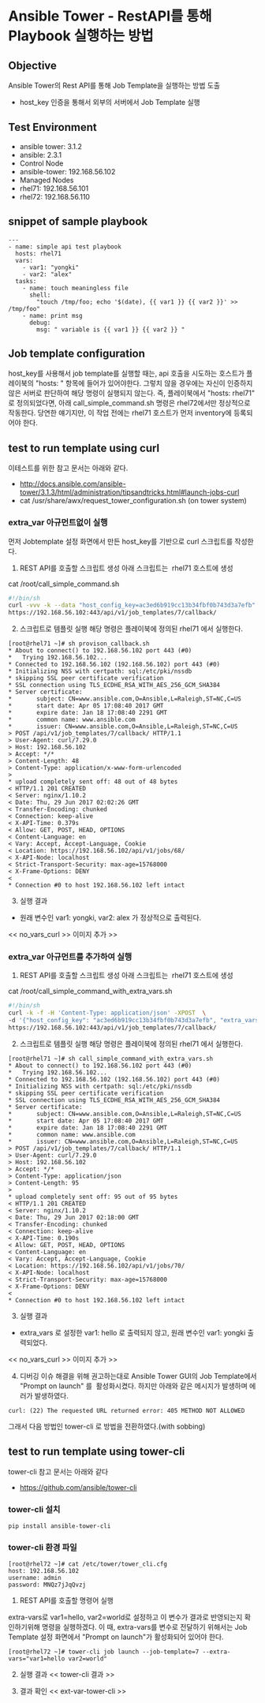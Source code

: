 # Ansible Tower - RestAPI를 통해 Playbook 실행하는 방법
## Objective
Ansible Tower의 Rest API를 통해 Job Template을 실행하는 방법 도출
- host_key 인증을 통해서 외부의 서버에서 Job Template 실행 
## Test Environment
- ansible tower: 3.1.2
- ansible: 2.3.1
- Control Node
 - ansible-tower: 192.168.56.102
- Managed Nodes
 - rhel71: 192.168.56.101
 - rhel72: 192.168.56.110
 
## snippet of sample playbook
```
---
- name: simple api test playbook
  hosts: rhel71
  vars:
    - var1: "yongki"
    - var2: "alex"
  tasks:
    - name: touch meaningless file
      shell:
        "touch /tmp/foo; echo '$(date), {{ var1 }} {{ var2 }}' >> /tmp/foo"
    - name: print msg
      debug:
        msg: " variable is {{ var1 }} {{ var2 }} "
```

## Job template configuration
host_key를 사용해서 job template를 실행할 때는, api 호출을 시도하는 호스트가 플레이북의 "hosts: " 항목에 들어가 있어야한다.
그렇치 않을 경우에는 자신이 인증하지 않은 서버로 판단하여 해당 명령이 실행되지 않는다.
즉, 플레이북에서 "hosts: rhel71" 로 정의되었다면, 아래 call_simple_command.sh 명령은 rhel72에서만 정상적으로 작동한다.
당연한 얘기지만, 이 작업 전에는 rhel71 호스트가 먼저 inventory에 등록되어야 한다.

## test to run template using curl
이테스트를 위한 참고 문서는 아래와 같다.
- http://docs.ansible.com/ansible-tower/3.1.3/html/administration/tipsandtricks.html#launch-jobs-curl
- cat /usr/share/awx/request_tower_configuration.sh (on tower system)

### extra_var 아규먼트없이 실행 
먼저 Jobtemplate 설정 화면에서 만든 host_key를 기반으로 curl 스크립트를 작성한다.

1. REST API를 호출할 스크립트 생성
아래 스크립트는  rhel71 호스트에 생성

cat /root/call_simple_command.sh
``` sh
#!/bin/sh
curl -vvv -k --data "host_config_key=ac3ed6b919cc13b34fbf0b743d3a7efb" \
https://192.168.56.102:443/api/v1/job_templates/7/callback/
```

2. 스크립트로 템플릿 실행
해당 명령은 플레이북에 정의된 rhel71 에서 실행한다.

```
[root@rhel71 ~]# sh provison_callback.sh
* About to connect() to 192.168.56.102 port 443 (#0)
*   Trying 192.168.56.102...
* Connected to 192.168.56.102 (192.168.56.102) port 443 (#0)
* Initializing NSS with certpath: sql:/etc/pki/nssdb
* skipping SSL peer certificate verification
* SSL connection using TLS_ECDHE_RSA_WITH_AES_256_GCM_SHA384
* Server certificate:
*       subject: CN=www.ansible.com,O=Ansible,L=Raleigh,ST=NC,C=US
*       start date: Apr 05 17:08:40 2017 GMT
*       expire date: Jan 18 17:08:40 2291 GMT
*       common name: www.ansible.com
*       issuer: CN=www.ansible.com,O=Ansible,L=Raleigh,ST=NC,C=US
> POST /api/v1/job_templates/7/callback/ HTTP/1.1
> User-Agent: curl/7.29.0
> Host: 192.168.56.102
> Accept: */*
> Content-Length: 48
> Content-Type: application/x-www-form-urlencoded
>
* upload completely sent off: 48 out of 48 bytes
< HTTP/1.1 201 CREATED
< Server: nginx/1.10.2
< Date: Thu, 29 Jun 2017 02:02:26 GMT
< Transfer-Encoding: chunked
< Connection: keep-alive
< X-API-Time: 0.379s
< Allow: GET, POST, HEAD, OPTIONS
< Content-Language: en
< Vary: Accept, Accept-Language, Cookie
< Location: https://192.168.56.102/api/v1/jobs/68/
< X-API-Node: localhost
< Strict-Transport-Security: max-age=15768000
< X-Frame-Options: DENY
<
* Connection #0 to host 192.168.56.102 left intact
```
3. 실행 결과
- 원래 변수인 var1: yongki, var2: alex 가 정상적으로 출력된다.

<< no_vars_curl >> 이미지 추가 >>

### extra_var 아규먼트를 추가하여 실행
1. REST API를 호출할 스크립트 생성
아래 스크립트는  rhel71 호스트에 생성

cat /root/call_simple_command_with_extra_vars.sh
``` sh
#!/bin/sh
curl -k -f -H 'Content-Type: application/json' -XPOST  \
-d '{"host_config_key": "ac3ed6b919cc13b34fbf0b743d3a7efb", "extra_vars": "{\"var1\": \"hello\"}"}' \ 
https://192.168.56.102:443/api/v1/job_templates/7/callback/
```

2. 스크립트로 템플릿 실행
해당 명령은 플레이북에 정의된 rhel71 에서 실행한다.

```
[root@rhel71 ~]# sh call_simple_command_with_extra_vars.sh
* About to connect() to 192.168.56.102 port 443 (#0)
*   Trying 192.168.56.102...
* Connected to 192.168.56.102 (192.168.56.102) port 443 (#0)
* Initializing NSS with certpath: sql:/etc/pki/nssdb
* skipping SSL peer certificate verification
* SSL connection using TLS_ECDHE_RSA_WITH_AES_256_GCM_SHA384
* Server certificate:
*       subject: CN=www.ansible.com,O=Ansible,L=Raleigh,ST=NC,C=US
*       start date: Apr 05 17:08:40 2017 GMT
*       expire date: Jan 18 17:08:40 2291 GMT
*       common name: www.ansible.com
*       issuer: CN=www.ansible.com,O=Ansible,L=Raleigh,ST=NC,C=US
> POST /api/v1/job_templates/7/callback/ HTTP/1.1
> User-Agent: curl/7.29.0
> Host: 192.168.56.102
> Accept: */*
> Content-Type: application/json
> Content-Length: 95
>
* upload completely sent off: 95 out of 95 bytes
< HTTP/1.1 201 CREATED
< Server: nginx/1.10.2
< Date: Thu, 29 Jun 2017 02:18:00 GMT
< Transfer-Encoding: chunked
< Connection: keep-alive
< X-API-Time: 0.190s
< Allow: GET, POST, HEAD, OPTIONS
< Content-Language: en
< Vary: Accept, Accept-Language, Cookie
< Location: https://192.168.56.102/api/v1/jobs/70/
< X-API-Node: localhost
< Strict-Transport-Security: max-age=15768000
< X-Frame-Options: DENY
<
* Connection #0 to host 192.168.56.102 left intact
```
3. 실행 결과
- extra_vars 로 설정한 var1: hello 로 출력되지 않고, 원래 변수인 var1: yongki 출력되었다.

<< no_vars_curl >> 이미지 추가 >>

4. 디버깅
이슈 해결을 위해 권고하는대로 Ansible Tower GUI의 Job Template에서 "Prompt on launch" 를  활성화시켰다.
하지만 아래와 같은 메시지가 발생하며 에러가 발생하였다.

```
curl: (22) The requested URL returned error: 405 METHOD NOT ALLOWED
```

그래서 다음 방법인 tower-cli 로 방법을 전환하였다.(with sobbing)

## test to run template using tower-cli
tower-cli 참고 문서는 아래와 같다
- https://github.com/ansible/tower-cli

### tower-cli 설치
```
pip install ansible-tower-cli
```

### tower-cli 환경 파일

```
[root@rhel72 ~]# cat /etc/tower/tower_cli.cfg
host: 192.168.56.102
username: admin
password: MNQz7jJqQvzj
```

1. REST API를 호출할 명령어 실행

extra-vars로 var1=hello, var2=world로 설정하고 이 변수가 결과로 반영되는지 확인하기위해 명령을 실행하겠다.
이 때, extra-vars를 변수로 전달하기 위해서는 Job Template 설정 화면에서 "Prompt on launch"가 활성화되어 있어야 한다.

```
[root@rhel72 ~]# tower-cli job launch --job-template=7 --extra-vars="var1=hello var2=world"
```

2. 실행 결과
<< tower-cli 결과 >>

3. 결과 확인 
<< ext-var-tower-cli >>
